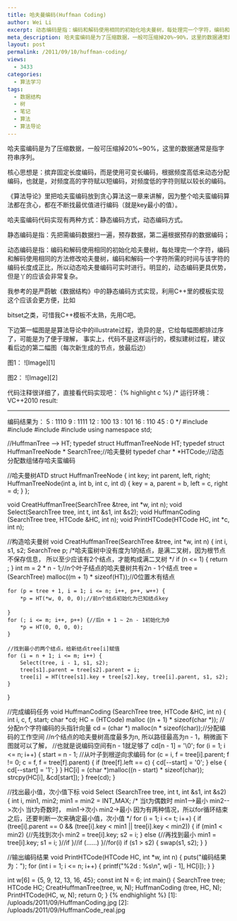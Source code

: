 ```yaml
---
title: 哈夫曼编码(Huffman Coding)
author: Wei Li
excerpt: 动态编码是指：编码和解码使用相同的初始化哈夫曼树，每处理完一个字符，编码和解码使用相同的方法修改哈夫曼树，编码和解码一个字符所需的时间与该字符的编码长度成正比，所以动态哈夫曼编码可实时进行。明显的，动态编码更具优势，但是丫的应该会非常复杂。
meta_description: 哈夫蛮编码是为了压缩数据，一般可压缩掉20%~90%，这里的数据通常是指字符串序列。
layout: post
permalink: /2011/09/10/huffman-coding/
views:
  - 3433
categories:
  - 算法学习
tags:
  - 数据结构
  - 树
  - 笔记
  - 算法
  - 算法导论
---
```

哈夫蛮编码是为了压缩数据，一般可压缩掉20%~90%，这里的数据通常是指字符串序列。

核心思想是：摈弃固定长度编码，而是使用可变长编码，根据频度高低来动态分配编码，也就是，对频度高的字符赋以短编码，对频度低的字符则赋以较长的编码。

《算法导论》里把哈夫蛮编码放到贪心算法这一章来讲解，因为整个哈夫蛮编码算法都在贪心，都在不断找最优值进行编码（就是key最小的值）。

哈夫蛮编码代码实现有两种方式：静态编码方式，动态编码方式。

静态编码是指：先把需编码数据扫一遍，预存数据，第二遍根据预存的数据编码；

动态编码是指：编码和解码使用相同的初始化哈夫曼树，每处理完一个字符，编码和解码使用相同的方法修改哈夫曼树，编码和解码一个字符所需的时间与该字符的编码长度成正比，所以动态哈夫曼编码可实时进行。明显的，动态编码更具优势，但是丫的应该会非常复杂。

我参考的是严蔚敏《数据结构》中的静态编码方式实现，利用C++里的模板实现这个应该会更方便，比如

bitset之类，可惜我C++模板不太熟，先用C吧。

下边第一幅图是是算法导论中的illustrate过程，诡异的是，它给每幅图都排过序了，可能是为了便于理解，
事实上，代码不是这样运行的，模拟建树过程，建议看后边的第二幅图（每次新生成的节点，放最后边）

图1：
![Image][1]

图2：
![Image][2]

代码注释很详细了，直接看代码实现吧：
{% highlight c %}
/*
运行环境：VC++2010
result:
_____________________________
编码结果为：
 5 : 1110
 9 : 1111
12 : 100
13 : 101
16 : 110
45 : 0
*/
#include<iostream>
#include<cstdio>
#include<cstdlib>
#include<climits>
using namespace std;
  
//HuffmanTree --> HT;
typedef struct HuffmanTreeNode HT;
typedef struct HuffmanTreeNode * SearchTree;//哈夫曼树
typedef char * *HTCode;//动态分配数组储存哈夫蛮编码 
  
//哈夫曼树ATD
struct HuffmanTreeNode {
    int key;
    int parent, left, right;
    HuffmanTreeNode(int a, int b, int c, int d) {
        key = a, parent = b, left = c, right = d;
    }
};
  
void CreatHuffmanTree(SearchTree &tree, int *w, int n);
void Select(SearchTree tree, int t, int &s1, int &s2);
void HuffmanCoding (SearchTree tree, HTCode &HC, int n);
void PrintHTCode(HTCode HC, int *c, int n);
  
//构造哈夫曼树
void CreatHuffmanTree(SearchTree &tree, int *w, int n) {
    int i, s1, s2;
    SearchTree p;
    /*哈夫蛮树中没有度为1的结点，是满二叉树，因为根节点不保存信息，
    所以至少应该有2个结点，才能构成满二叉树  */
    if (n <= 1) {
        return ;
    }
    int m = 2 * n - 1;//n个叶子结点的哈夫曼树共有2n - 1个结点
    tree = (SearchTree) malloc((m + 1) * sizeof(HT));//0位置木有结点
  
    for (p = tree + 1, i = 1; i <= n; i++, p++, w++) {
        *p = HT(*w, 0, 0, 0);//前n个结点初始化为已知结点key 
  
    }
    for (; i <= m; i++, p++) {//后n + 1 ~ 2n - 1初始化为0
        *p = HT(0, 0, 0, 0);
    }
  
    //找到最小的两个结点，给新结点tree[i]赋值
    for (i = n + 1; i <= m; i++) {
        Select(tree, i - 1, s1, s2);
        tree[s1].parent = tree[s2].parent = i;
        tree[i] = HT(tree[s1].key + tree[s2].key, tree[i].parent, s1, s2);
    }
}
  
//完成编码任务
void HuffmanCoding (SearchTree tree, HTCode &HC, int n) {
    int i, c, f, start;
    char *cd;
    HC = (HTCode) malloc ((n + 1) * sizeof(char *)); //分配n个字符编码的头指针向量
    cd = (char *) malloc(n * sizeof(char));//分配编码的工作空间
    //n个结点的哈夫曼树高度最多为n, 所以路径最高为n - 1，稍微画下图就可以了解，
    //也就是说编码空间有n - 1就足够了
    cd[n - 1] = '\0';
    for (i = 1; i <= n; i++) {
        start = n - 1;
        //从叶子到根逆向求编码
        for (c = i, f = tree[i].parent; f != 0; c = f, f = tree[f].parent) {
            if (tree[f].left == c) {
                cd[--start] = '0';
            } else {
                cd[--start] = '1';
            }
        }
        HC[i] = (char *)malloc((n - start) * sizeof(char));
        strcpy(HC[i], &cd[start]);
    }
    free(cd);
}
  
//找出最小值，次小值下标
void Select (SearchTree tree, int t, int &s1, int &s2) {
    int i, min1, min2;
    min1 = min2 = INT_MAX;
    /*  当t为偶数时      min1-->最小
                        min2-->次小
        当t为奇数时， min1->次小
                        min2->最小
        因为有两种情况，所以for循环结束之后，还要判断一次来确定最小值，次小值
    */
    for (i = 1; i <= t; i++) {
        if (tree[i].parent == 0 &&
             (tree[i].key < min1 || tree[i].key < min2)) {
                if (min1 < min2) {//先找到次小
                    min2 = tree[i].key;
                    s2 = i;
                } else {//再找到最小
                    min1 = tree[i].key;
                    s1 = i;
                }//if
             }//if (……)
    }//for(i)
    if (s1 > s2) {
        swap(s1, s2);
    }
}
  
//输出编码结果
void PrintHTCode(HTCode HC, int *w, int n) {
    puts("编码结果为：");
    for (int i = 1; i <= n; i++) {
        printf("%2d : %s\n", w[i - 1], HC[i]);
    }
}
  
int w[6] = {5, 9, 12, 13, 16, 45};
const int N = 6;
int main() {
    SearchTree tree;
    HTCode HC;
    CreatHuffmanTree(tree, w, N);
    HuffmanCoding (tree, HC, N);
    PrintHTCode(HC, w, N);
    return 0;
}
{% endhighlight %}
[1]: /uploads/2011/09/HuffmanCoding.jpg
[2]: /uploads/2011/09/HuffmanCode_real.jpg